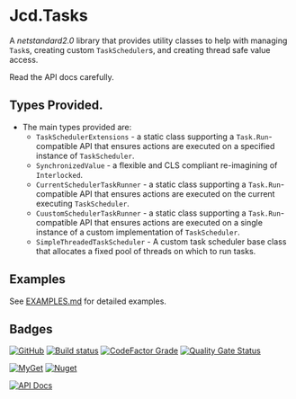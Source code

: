 # Jcd.Tasks

A *netstandard2.0* library that provides utility classes to help with managing `Task`s,
creating custom `TaskScheduler`s, and creating thread safe value access.

Read the API docs carefully.

## Types Provided.

* The main types provided are:
   * `TaskSchedulerExtensions` - a static class supporting a `Task.Run`-compatible API that ensures
     actions are executed on a specified instance of `TaskScheduler`.
   * `SynchronizedValue` - a flexible and CLS compliant re-imagining of `Interlocked`.
   * `CurrentSchedulerTaskRunner` - a static class supporting a `Task.Run`-compatible API that ensures
     actions are executed on the current executing `TaskScheduler`.
   * `CuustomSchedulerTaskRunner` - a static class supporting a `Task.Run`-compatible API that ensures
     actions are executed on a single instance of a custom implementation of `TaskScheduler`.
   * `SimpleThreadedTaskScheduler` - A custom task scheduler base class that allocates a fixed pool
     of threads on which to run tasks.

## Examples

See [EXAMPLES.md](./EXAMPLES.md) for detailed examples.

## Badges

[![GitHub](https://img.shields.io/github/license/jason-c-daniels/Jcd.Tasks)](https://github.com/jason-c-daniels/Jcd.Tasks/blob/main/LICENSE)
[![Build status](https://ci.appveyor.com/api/projects/status/sbmfvmr1jmcf1pic?svg=true)](https://ci.appveyor.com/project/jason-c-daniels/jcd-tasks)
[![CodeFactor Grade](https://img.shields.io/codefactor/grade/github/jason-c-daniels/Jcd.Tasks)](https://www.codefactor.io/repository/github/jason-c-daniels/Jcd.Tasks)
[![Quality Gate Status](https://sonarcloud.io/api/project_badges/measure?project=jason-c-daniels_Jcd.Tasks&metric=alert_status)](https://sonarcloud.io/summary/new_code?id=jason-c-daniels_Jcd.Tasks)

[![MyGet](https://img.shields.io/myget/jason-c-daniels/v/Jcd.Tasks?logo=nuget)](https://www.myget.org/feed/jason-c-daniels/package/nuget/Jcd.Tasks)
[![Nuget](https://img.shields.io/nuget/v/Jcd.Tasks?logo=nuget)](https://www.nuget.org/packages/Jcd.Tasks)

[![API Docs](https://img.shields.io/badge/Read-The%20API%20Documentation-blue?style=for-the-badge)](https://github.com/jason-c-daniels/Jcd.Tasks/blob/main/docs/Jcd.Tasks.md)